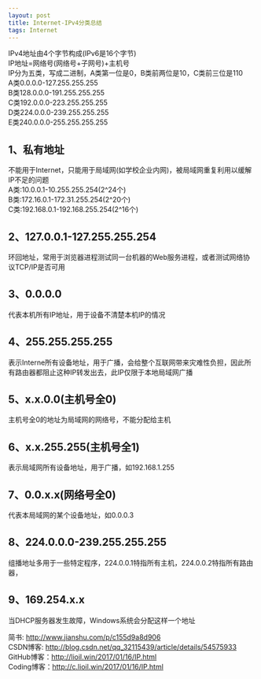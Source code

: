 ```yaml
---
layout: post
title: Internet-IPv4分类总结
tags: Internet
---
```

IPv4地址由4个字节构成(IPv6是16个字节)   
IP地址=网络号(网络号+子网号)+主机号   
IP分为五类，写成二进制，A类第一位是0，B类前两位是10，C类前三位是110  
A类0.0.0.0-127.255.255.255  
B类128.0.0.0-191.255.255.255  
C类192.0.0.0-223.255.255.255  
D类224.0.0.0-239.255.255.255  
E类240.0.0.0-255.255.255.255  

## 1、私有地址  
不能用于Internet，只能用于局域网(如学校企业内网)，被局域网重复利用以缓解IP不足的问题  
A类:10.0.0.1-10.255.255.254(2^24个)  
B类:172.16.0.1-172.31.255.254(2^20个)  
C类:192.168.0.1-192.168.255.254(2^16个)  

## 2、127.0.0.1-127.255.255.254   
环回地址，常用于浏览器进程测试同一台机器的Web服务进程，或者测试网络协议TCP/IP是否可用

## 3、0.0.0.0  
代表本机所有IP地址，用于设备不清楚本机IP的情况 

## 4、255.255.255.255  
表示Interne所有设备地址，用于广播，会给整个互联网带来灾难性负担，因此所有路由器都阻止这种IP转发出去，此IP仅限于本地局域网广播

## 5、x.x.0.0(主机号全0)  
主机号全0的地址为局域网的网络号，不能分配给主机

## 6、x.x.255.255(主机号全1)  
表示局域网所有设备地址，用于广播，如192.168.1.255

## 7、0.0.x.x(网络号全0)  
代表本局域网的某个设备地址，如0.0.0.3

## 8、224.0.0.0-239.255.255.255  
组播地址多用于一些特定程序，224.0.0.1特指所有主机，224.0.0.2特指所有路由器，

## 9、169.254.x.x  
当DHCP服务器发生故障，Windows系统会分配这样一个地址

简书: http://www.jianshu.com/p/c155d9a8d906   
CSDN博客: http://blog.csdn.net/qq_32115439/article/details/54575933   
GitHub博客：http://lioil.win/2017/01/16/IP.html   
Coding博客：http://c.lioil.win/2017/01/16/IP.html